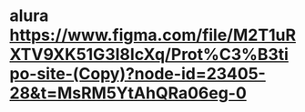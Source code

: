 # alura https://www.figma.com/file/M2T1uRXTV9XK51G3I8IcXq/Prot%C3%B3tipo-site-(Copy)?node-id=23405-28&t=MsRM5YtAhQRa06eg-0
